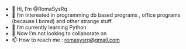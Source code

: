 - 👋 Hi, I’m @RomaSysRq
- 👀 I’m interested in programming db based programs , office programs (because I bored) and other strange stuff.
- 🌱 I’m currently learning Python
- 💞️ Now I’m not looking to collaborate on 
- 📫 How to reach me : romasysrq@gmail.com

<!---
RomaSysRq/RomaSysRq is a ✨ special ✨ repository because its `README.md` (this file) appears on your GitHub profile.
You can click the Preview link to take a look at your changes.
--->
